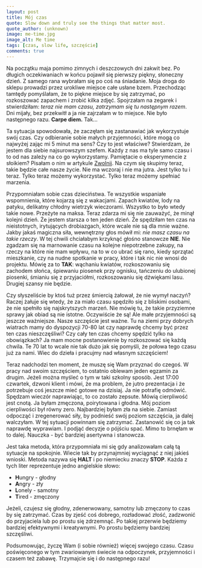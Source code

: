 ```yaml
---
layout: post
title: Mój czas
quote: Slow down and truly see the things that matter most.
quote_author: (unknown)
image: me-time.jpg
image_alt: Me time
tags: [czas, slow life, szczęście]
comments: true
---
```


Na początku maja pomimo zimnych i deszczowych dni zakwit bez. Po długich oczekiwaniach w końcu pojawił się pierwszy piękny, słoneczny dzień. Z samego rana wybrałam się po coś na śniadanie. Moja droga do sklepu prowadzi przez urokliwe miejsce całe usłane bzem. Przechodząc tamtędy pomyślałam, że to piękne miejsce by się zatrzymać, po rozkoszować zapachem i zrobić kilka zdjęć.  Spojrzałam na zegarek i stwierdziłam: _teraz nie mam czasu, zatrzymam się tu następnym razem_. Dni mijały, bez przekwitł a ja nie zajrzałam w to miejsce. Nie było następnego razu. **Carpe diem.** Tak...

<!--break-->

Ta sytuacja spowodowała, że zaczęłam się zastanawiać jak wykorzystuje swój czas. Czy odbieranie sobie małych przyjemności, które mogą co najwyżej zając mi 5 minut ma sens? Czy to jest właściwe? Stwierdzam, że jestem dla siebie najsurowszym szefem. Każdy z nas ma tyle samo czasu i to od nas zależy na co go wykorzystamy. Pamiętacie o eksperymencie z słoikiem? Pisałam o nim w artykule [Zwolnij](/2017/04/23/slow-down.html). Na czym się skupimy teraz, takie będzie całe nasze życie. Nie ma wczoraj i nie ma jutra. Jest tylko tu i teraz. Tylko teraz możemy wykorzystać. Tylko teraz możemy spełniać marzenia.

Przypomniałam sobie czas dzieciństwa. Te wszystkie wspaniałe wspomnienia, które kojarzą się z wakacjami. Zapach kwiatów, lody na patyku, delikatny chłodny wietrzyk wieczorami. Wszystko to było wtedy takie nowe. Przeżyte na maksa. Teraz zdarza mi się nie zauważyć, że minął kolejni dzień. Że jestem starsza o ten jeden dzień. Że spędziłam ten czas na nieistotnych, irytujących drobiazgach, które wcale nie są dla mnie ważne. Jakby jakaś magiczna siła, wewnętrzny głos mówił mi: _nie masz czasu na takie rzeczy_. W tej chwili chciałabym krzyknąć głośno stanowcze **NIE**. Nie zgadzam się na marnowanie czasu na kolejne niepotrzebne zakupy, na rzeczy na które nie mam wpływu, na to w co ubrać się rano, kiedy sprzątać mieszkanie, czy na nudne spotkanie w pracy, które i tak nic nie wnosi do projektu. Mówię za to **TAK**: wąchaniu kwiatów, rozkoszowaniu się zachodem słońca, śpiewaniu piosenek przy ognisku, tańczeniu do ulubionej piosenki, śmianiu się z przyjaciółmi, rozkoszowaniu się dźwiękami lasu. Drugiej szansy nie będzie.

Czy słyszeliście by ktoś tuż przez śmiercią żałował, że nie wymył naczyń? Raczej żałuje się wtedy, że za miało czasu spędziło się z bliskimi osobami, że nie spełniło się najskrytszych marzeń. Nie mówię tu, że takie przyziemne sprawy jak obiad są nie istotne. Oczywiście że są! Ale małe przyjemności są jeszcze ważniejsze. Nasze szczęście jest ważne. Tu na ziemi przy dobrych wiatrach mamy do dyspozycji 70-80 lat czy naprawdę chcemy być przez ten czas nieszczęśliwi? Czy cały ten czas chcemy spędzić tylko na obowiązkach? Ja mam mocne postanowienie by rozkoszować się każdą chwila. Te 70 lat to wcale nie tak dużo jak się pomyśli, że połowa tego czasu już za nami. Wiec do dzieła i pracujmy nad własnym szczęściem!

Teraz nadchodzi ten moment, że muszę się Wam przyznać do czegoś. W pracy nad swoim szczęściem, to ostatnio oblewam jeden egzamin za drugim. Jeżeli można myśleć o tym w taki szkolny sposób. Jest 17:00 czwartek, dzwoni klient i mówi, że ma problem, że jutro prezentacja i że potrzebuje coś jeszcze mieć gotowe na dzisiaj. Ja nie potrafię odmówić. Spędzam wieczór naprawiając, to co zostało zepsute. Mówią cierpliwość jest cnotą. Ja byłam zmęczona, poirytowana i głodna. Mój poziom cierpliwości był równy zero. Najbardziej byłam zła na siebie. Zamiast odpocząć i zregenerować siły, by podnieść swój poziom szczęścia, ja dalej walczyłam. W tej sytuacji powinnam się zatrzymać. Zastanowić się co ja tak naprawdę wyprawiam. I podjąć decyzje o pójściu spać. Mimo to brnęłam w to dalej. Nauczka - być bardziej asertywna i stanowcza.

Jest taka metoda, która przypomniała mi się gdy analizowałam całą tą sytuacje na spokojnie. Wiecie tak by przynajmniej wyciągnąć z niej jakieś wnioski. Metoda nazywa się **HALT** i po niemiecku znaczy **STOP**. Każda z tych liter reprezentuje jedno angielskie słowo:

  - **H**ungry - głodny
  - **A**ngry - zły
  - **L**onely - samotny
  - **T**ired - zmęczony

Jeżeli, czujesz się głodny, zdenerwowany, samotny lub zmęczony to czas by się zatrzymać. Czas by zjeść coś dobrego, rozładować złość, zadzwonić do przyjaciela lub po prostu się zdrzemnąć. Po takiej przerwie będziemy bardziej efektywnymi i kreatywnymi. Po prostu będziemy bardziej szczęśliwi.

Podsumowując, życzę Wam (i sobie również) więcej swojego czasu. Czasu poświęconego w tym zwariowanym świecie na odpoczynek, przyjemności i czasem też zabawę. Trzymajcie się i do następnego razu!
